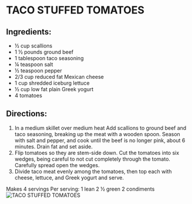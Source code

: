 # TACO STUFFED TOMATOES

## Ingredients:
* ½ cup scallions
* 1 ½ pounds ground beef 
* 1 tablespoon taco seasoning 
* ¼ teaspoon salt
* ½ teaspoon pepper 
* 2/3 cup reduced fat Mexican cheese
* 1 cup shredded iceburg lettuce 
* ½ cup low fat plain Greek yogurt
* 4 tomatoes 

## 

## Directions:
1. In a medium skillet over medium heat Add scallions to ground beef and taco seasoning, breaking up the meat with a wooden spoon. Season with salt and pepper, and cook until the beef is no longer pink, about 6 minutes. Drain fat and set aside.
2. Flip tomatoes so they are stem-side down. Cut the tomatoes into six wedges, being careful to not cut completely through the tomato. Carefully spread open the wedges.
3. Divide taco meat evenly among the tomatoes, then top each with cheese, lettuce, and Greek yogurt and serve.

Makes 4 servings
Per serving:
1 lean 
2 ½ green 
2 condiments
![TACO STUFFED TOMATOES](images/TACO%20STUFFED%20TOMATOES.png)

